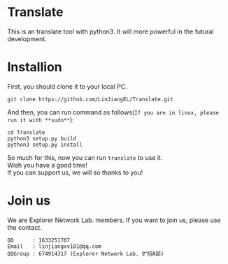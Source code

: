# Translate
This is an translate tool with python3. It will more powerful in the futural development.  

# Installion
First, you should clone it to your local PC.  
```
git clone https://github.com/LinJiangEL/Translate.git
```
And then, you can run command as follows(`If you are in linux, please run it with **sudo**`):
```
cd Translate
python3 setup.py build
python3 setup.py install
```
So much for this, now you can run `translate` to use it.  
Wish you have a good time!  
If you can support us, we will so thanks to you!  
  
# Join us
We are Explorer Network Lab. members. If you want to join us, please use the contact.  
```
QQ      : 1633251707
Email   : linjiangxv101@qq.com
QQGroup : 674914317 (Explorer Network Lab. 扩招A部)
```
